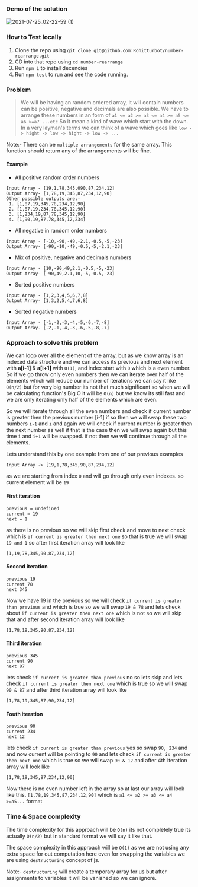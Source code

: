 ### Demo of the solution

![2021-07-25_02-22-59 (1)](https://user-images.githubusercontent.com/40739903/126880854-eb577f52-6003-4fbc-9477-b3612d56bf55.gif)

### How to Test locally

1. Clone the repo using `git clone git@github.com:Rohitturbot/number-rearrange.git`
2. CD into that repo using `cd number-rearrange`
3. Run `npm i` to install decencies
4. Run `npm test` to run and see the code running.

### Problem

> We will be having an random ordered array, It will contain numbers can be positive, negative and decimals are also possible. We have to arrange these numbers in an form of `a1 <= a2 >= a3 <= a4 >= a5 <= a6 >=a7 ...etc` So it mean a kind of wave which start with the down. In a very layman's terms we can think of a wave which goes like `low -> hight -> low -> hight -> low -> ...`

Note:- There can be `multiple arrangements` for the same array. This function should return any of the arrangements will be fine.
#### Example

- All positive random order numbers
```
Input Array - [19,1,78,345,090,87,234,12]
Output Array- [1,78,19,345,87,234,12,90]
Other possible outputs are:-
 1. [1,87,19,345,78,234,12,90]
 2. [1,87,19,234,78,345,12,90]
 3. [1,234,19,87,78,345,12,90]
 4. [1,90,19,87,78,345,12,234]
```

- All negative in random order numbers
```
Input Array - [-10,-90,-49,-2.1,-0.5,-5,-23]
Output Array- [-90,-10,-49,-0.5,-5,-2.1,-23]
```

- Mix of positive, negative and decimals numbers
```
Input Array - [10,-90,49,2.1,-0.5,-5,-23]
Output Array- [-90,49,2.1,10,-5,-0.5,-23]
```

- Sorted positive numbers
```
Input Array - [1,2,3,4,5,6,7,8]
Output Array- [1,3,2,5,4,7,6,8]
```

- Sorted negative numbers
```
Input Array - [-1,-2,-3,-4,-5,-6,-7,-8]
Output Array- [-2,-1,-4,-3,-6,-5,-8,-7]
```

### Approach to solve this problem

We can loop over all the element of the array, but as we know array is an indexed data structure and we can access its previous and next element with **a[i-1]** & **a[i+1]** with `O(1)`, and index start with `0` which is a even number. So if we go throw only even numbers then we can iterate over half of the elements which will reduce our number of iterations we can say it like `O(n/2)` but for very big number its not that much significant so when we will be calculating function's Big O it will be `O(n)` but we know its still fast and we are only iterating only half of the elements which are even.

So we will iterate through all the even numbers and check if current number is greater then the previous number [i-1] if so then we will swap these two numbers `i-1` and `i` and again we will check if current number is greater then the next number as well if that is the case then we will swap again but this time `i` and `i+1` will be swapped. if not then we will continue through all the elements.

Lets understand this by one example from one of our previous examples
```
Input Array -> [19,1,78,345,90,87,234,12]
```

as we are starting from index `0` and will go through only even indexes. so current element will be `19`

#### First iteration

```
previous = undefined
current = 19
next = 1
```
as there is no previous so we will skip first check and move to next check which is `if current is greater then next one` so that is true we will swap `19 and 1` so after first iteration array will look like
```
[1,19,78,345,90,87,234,12]
```

#### Second iteration

```
previous 19
current 78
next 345
```
Now we have 19 in the previous so we will check `if current is greater than previous` and which is true so we will swap `19 & 78` and lets check about `if current is greater then next one` which is not so we will skip that and after second iteration array will look like
```
[1,78,19,345,90,87,234,12]
```

#### Third iteration

```
previous 345
current 90
next 87
```
lets check `if current is greater than previous` no so lets skip and lets check `if current is greater then next one` which is true so we will swap `90 & 87` and after third iteration array will look like
```
[1,78,19,345,87,90,234,12]
```

#### Fouth iteration

```
previous 90
current 234
next 12
```
lets check `if current is greater than previous` yes so swap `90, 234` and and now current will be pointing to `90` and lets check `if current is greater then next one` which is true so we will swap `90 & 12` and after 4th iteration array will look like
```
[1,78,19,345,87,234,12,90]
```

Now there is no even number left in the array so at last our array will look like this. `[1,78,19,345,87,234,12,90]` which is
`a1 <= a2 >= a3 <= a4 >=a5...` format


### Time & Space complexity

The time complexity for this approach will be `O(n)` its not completely true its actually `O(n/2)` but in standard format we will say it like that.


The space complexity in this approach will be `O(1)` as we are not using any extra space for out computation here even for swapping the variables we are using `destructuring` concept of js.

Note:- `destructuring` will create a temporary array for us but after assignments to variables it will be vanished so we can ignore.

